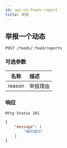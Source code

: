 ```yaml
---
id: api-v2-feeds-report
title: 举报
---
```


## 举报一个动态

```
POST /feeds/:feed/reports
```

### 可选参数

| 名称 | 描述 |
|:----:|:-----|
| reason | 举报理由 |

### 响应

```
Http Status 201
```

```json
{
    "message": [
        "操作成功"
    ]
}
```
